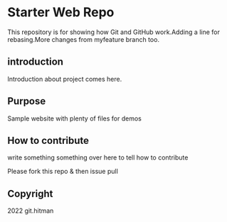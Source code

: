 # Starter Web Repo

This repository is for showing how Git and GitHub work.Adding a line for rebasing.More changes from myfeature branch too.

## introduction
Introduction about project comes here.


## Purpose

Sample website with plenty of files for demos



## How to contribute 
write something something over here
to tell how to contribute

Please fork this repo & then issue pull

## Copyright
2022 git.hitman

